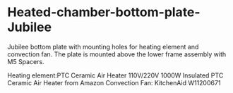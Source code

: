 # Heated-chamber-bottom-plate-Jubilee

Jubilee bottom plate with mounting holes for heating element and convection fan. The plate is mounted above the lower frame assembly with M5 Spacers.

Heating element:PTC Ceramic Air Heater 110V/220V 1000W Insulated PTC Ceramic Air Heater from Amazon
Convection Fan: KitchenAid W11200671
